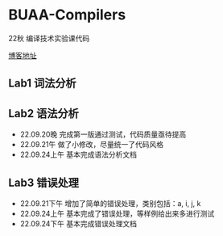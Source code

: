 # BUAA-Compilers
22秋 编译技术实验课代码

[博客地址](https://fieldry.github.io/tags/Compiler/)



## Lab1 词法分析

## Lab2 语法分析
- 22.09.20晚 完成第一版通过测试，代码质量亟待提高
- 22.09.21午 做了小修改，尽量统一了代码风格
- 22.09.24上午 基本完成语法分析文档

## Lab3 错误处理
- 22.09.21下午 增加了简单的错误处理，类别包括：a, i, j, k
- 22.09.24上午 基本完成了错误处理，等样例给出来多进行测试
- 22.09.24下午 基本完成错误处理文档